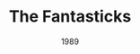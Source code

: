 ---
layout: productions
redirect_from:
- /productions/1989_The_Fantasticks
title: The Fantasticks
date: 1989
featured_image:
category:
Theatre: Players by the Sea
cast:
crew:
- Director: Michael Lipp
external_links:
---
